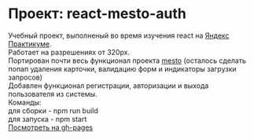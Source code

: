 # Проект: react-mesto-auth

Учебный проект, выполненый во время изучения react на [Яндекс Практикуме](https://practicum.yandex.ru/).  
Работает на разрешениях от 320px.  
Портирован почти весь функционал проекта [mesto](https://github.com/Raneren/mesto) (осталось сделать попап удаления карточки, валидацию форм и индикаторы загрузки запросов)  
Добавлен функционал регистрации, авторизации и выхода пользователя из системы.  
Команды:  
для сборки - npm run build  
для запуска - npm start  
[Посмотреть на gh-pages](https://raneren.github.io/react-mesto-auth/)
